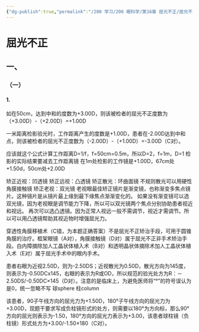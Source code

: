 ```yaml
---
{"dg-publish":true,"permalink":"/200 学习/206 眼科学/第16章 屈光不正/屈光不正/","title":"屈光不正","created":"2024-11-01T11:56:16.865+08:00","updated":"2024-11-01T12:05:05.094+08:00"}
---
```


# 屈光不正
## 一、
### （一）
#### 1.

如在50cm，达到中和的度数为+3.00D，则该被检者的屈光不正度数为（+3.00D）-（+2.00D）=+1.00D

一米距离检影验光时，工作距离产生的度数是+1.00D，患者在-2.00D达到中和点，则该被检者的屈光不正度数为（-2.00D）-（+1.00D）=-3.00D（C对）。

应该就这个公式计算工作距离D=1/f，f=50cm=0.5m，所以D=2，f=1m，D=1
检影的实际结果要减去工作距离镜
在1m处检影的工作镜是+1.00D，67cm处+1.50d，50cm处+2.00D

矫正近视：凹透镜
矫正远视：凸透镜
矫正散光：环曲面镜
不规则散光可以用硬性角膜接触镜
矫正老视：双光镜
老视眼最佳矫正镜片是渐变镜，也称渐变多焦点镜片。这种镜片是从镜片最上缘到最下缘焦点渐渐变化的。
如果没有渐变镜可以选双光镜，因为老视眼是调节能力下降，所以可以双光镜两个焦点分别协助患者视近和视远。
再次可以选凸透镜。因为正常人视远一般不需调节，视近才需调节。所以可以用凸透镜帮助其视近物时增强屈光力。

穿透性角膜移植术（C错，为本题正确答案）不是屈光不正矫治手段，可用于圆锥角膜的治疗。框架眼镜（A对），角膜接触镜（D对）属于屈光不正非手术矫治手段。白内障摘除加人工晶状体植入术（B对）和透明晶状体摘除术加人工晶状体植入术（E对）属于屈光手术中的眼内手术。

患者右眼为近视2.50D，则为-2.50DS；近视散光为0.50D，散光方向为145度，则表示为-0.50DCx145，右眼的表示为R或OD，所以规范的验光处方为R：－2.50DS/-0.50DC×145（D对）。注意的是临床上，为避免医师将“°”的符号误认为是0，统一忽略不写
球sphere
柱column

该患者，90子午线方向的屈光力为+1.50D，180°子午线方向的屈光力为+3.00D，现题干要求写成负柱镜形式的处方，则需要以180°为方向标，那么90°方向的屈光则表示为-1.50，180°方向的屈光力表示为+3.00，该患者球柱镜（负柱镜）形式处方为+3.00/-1.50×180（C对）。